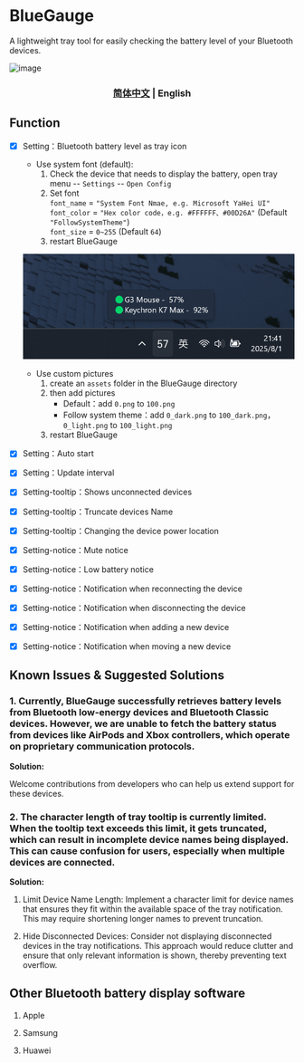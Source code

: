 # BlueGauge
A lightweight tray tool for easily checking the battery level of your Bluetooth devices.

![image](screenshots/app.png)

<h3 align="center"> <a href='./README.md'>简体中文</a> | English</h3>

## Function

- [x] Setting：Bluetooth battery level as tray icon  

    - Use system font (default):  
        1. Check the device that needs to display the battery, open tray menu -- `Settings` -- `Open Config`
        2. Set font  
        `font_name` = `"System Font Nmae, e.g. Microsoft YaHei UI"`  
        `font_color` = `"Hex color code，e.g. #FFFFFF、#00D26A"` (Default `"FollowSystemTheme"`)  
        `font_size` = `0~255` (Default `64`)   
        3. restart BlueGauge

    ![image](screenshots/battery.png)

    - Use custom pictures  
        1. create an `assets` folder in the BlueGauge directory
        2. then add pictures  
            - Default：add `0.png` to `100.png`   
            - Follow system theme：add `0_dark.png` to `100_dark.png`，`0_light.png` to `100_light.png`
        3. restart BlueGauge  


- [x] Setting：Auto start
- [x] Setting：Update interval
- [x] Setting-tooltip：Shows unconnected devices
- [x] Setting-tooltip：Truncate devices Name
- [x] Setting-tooltip：Changing the device power location
- [x] Setting-notice：Mute notice
- [x] Setting-notice：Low battery notice
- [x] Setting-notice：Notification when reconnecting the device
- [x] Setting-notice：Notification when disconnecting the device
- [x] Setting-notice：Notification when adding a new device
- [x] Setting-notice：Notification when moving a new device

## Known Issues & Suggested Solutions

### 1. Currently, BlueGauge successfully retrieves battery levels from Bluetooth low-energy devices and Bluetooth Classic devices. However, we are unable to fetch the battery status from devices like AirPods and Xbox controllers, which operate on proprietary communication protocols.

**Solution:**

Welcome contributions from developers who can help us extend support for these devices.


### 2. The character length of tray tooltip is currently limited. When the tooltip text exceeds this limit, it gets truncated, which can result in incomplete device names being displayed. This can cause confusion for users, especially when multiple devices are connected.

**Solution:**

1. Limit Device Name Length: Implement a character limit for device names that ensures they fit within the available space of the tray notification. This may require shortening longer names to prevent truncation.

2. Hide Disconnected Devices: Consider not displaying disconnected devices in the tray notifications. This approach would reduce clutter and ensure that only relevant information is shown, thereby preventing text overflow.

## Other Bluetooth battery display software

1. Apple

2. Samsung

3. Huawei